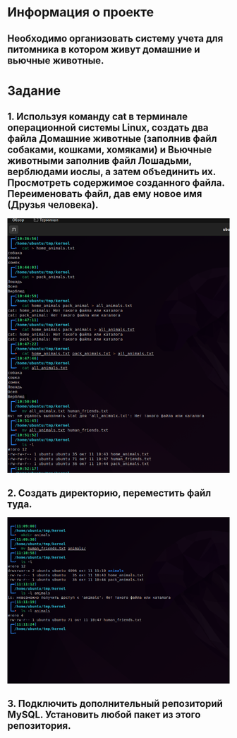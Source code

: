 # Информация о проекте
## Необходимо организовать систему учета для питомника в котором живут домашние и вьючные животные.

# Задание

## 1. Используя команду cat в терминале операционной системы Linux, создать два файла Домашние животные (заполнив файл собаками, кошками, хомяками) и Вьючные животными заполнив файл Лошадьми, верблюдами иослы, а затем объединить их. Просмотреть содержимое созданного файла. Переименовать файл, дав ему новое имя (Друзья человека).

![Task1](https://github.com/Razmik777/Kennel-calculation/blob/main/img/Task1.png)

## 2. Создать директорию, переместить файл туда.

![Task2](https://github.com/Razmik777/Kennel-calculation/blob/main/img/Task2.png)

## 3. Подключить дополнительный репозиторий MySQL. Установить любой пакет из этого репозитория.

